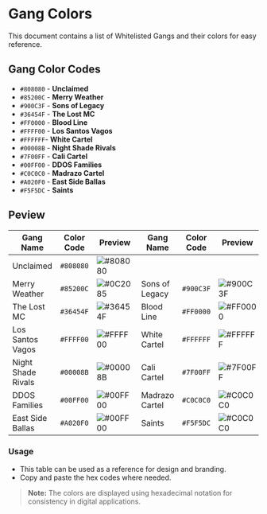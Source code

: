 # Gang Colors

This document contains a list of Whitelisted Gangs and their colors for easy reference.

## Gang Color Codes

- `#808080` - **Unclaimed**
- `#85200C` - **Merry Weather**
- `#900C3F` - **Sons of Legacy**
- `#36454F` - **The Lost MC**
- `#FF0000` - **Blood Line**
- `#FFFF00` - **Los Santos Vagos**
- `#FFFFFF`- **White Cartel**
- `#00008B` - **Night Shade Rivals**
- `#7F00FF` - **Cali Cartel**
- `#00FF00` - **DDOS Families**
- `#C0C0C0` - **Madrazo Cartel**
- `#A020F0` - **East Side Ballas**
- `#F5F5DC` - **Saints**

## Peview

| Gang Name            | Color Code | Preview | Gang Name | Color Code | Preview |
|----------------------|-----------|----------|-----------|------------|---------|
| Unclaimed | `#808080`  | ![#808080](https://www.colorhexa.com/808080.png) |
| Merry Weather       | `#85200C`| ![#0C2085](https://www.colorhexa.com/85200C.png) | Sons of Legacy| `#900C3F` | ![#900C3F](https://www.colorhexa.com/900C3F.png) |
| The Lost MC         | `#36454F`| ![#36454F](https://www.colorhexa.com/36454F.png) | Blood Line | `#FF0000` | ![#FF0000](https://www.colorhexa.com/FF0000.png) |
| Los Santos Vagos    | `#FFFF00`| ![#FFFF00](https://www.colorhexa.com/FFFF00.png) | White Cartel| `#FFFFFF`  | ![#FFFFFF](https://www.colorhexa.com/FFFFFF.png) |
| Night Shade Rivals  | `#00008B`| ![#00008B](https://www.colorhexa.com/00008B.png) | Cali Cartel | `#7F00FF`  | ![#7F00FF](https://www.colorhexa.com/7F00FF.png) |
| DDOS Families       | `#00FF00`| ![#00FF00](https://www.colorhexa.com/00FF00.png) | Madrazo Cartel | `#C0C0C0`  | ![#C0C0C0](https://www.colorhexa.com/C0C0C0.png) |
| East Side Ballas       | `#A020F0`| ![#00FF00](https://www.colorhexa.com/A020F0.png) | Saints | `#F5F5DC`  | ![#C0C0C0](https://www.colorhexa.com/F5F5DC.png) |

### Usage
- This table can be used as a reference for design and branding.
- Copy and paste the hex codes where needed.

> **Note:** The colors are displayed using hexadecimal notation for consistency in digital applications.

